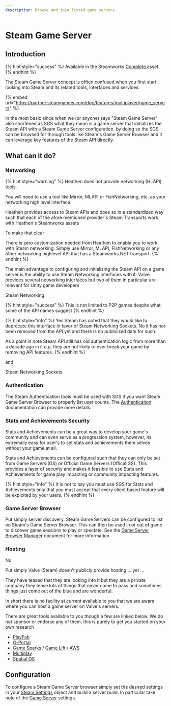 ```yaml
---
description: Browse and join listed game servers.
---
```


# Steam Game Server

## Introduction

{% hint style="success" %}
Available in the Steamworks [Complete ](https://assetstore.unity.com/packages/tools/utilities/ux-v2-complete-201905)asset.
{% endhint %}

The Steam Game Server concept is offten confused when you first start looking into Steam and its related tools, interfaces and services.&#x20;

{% embed url="https://partner.steamgames.com/doc/features/multiplayer/game_servers" %}

In the most basic since when we (or anyone) says "Steam Game Server" also shortened as SGS what they mean is a game server that initializes the Steam API with a Steam Game Server configuration. by doing so the SGS can be browsed for through tools like Steam's Game Server Browser and it can leverage key features of the Steam API directly.

## What can it do?

### Networking

{% hint style="warning" %}
Heathen does not provide networking (HLAPI) tools.

You will need to use a tool like Mirror, MLAPI or FishNetworking, etc. as your networking high level interface.



Heathen provides access to Steam APIs and does so in a standardized way such that each of the afore mentioned provider's Steam Transports work with Heathen's Steamworks assets



To make that clear

There is zero customization needed from Heathen to enable you to work with Steam networking. Simply use Mirror, MLAPI, FishNetworking or any other networking highlevel API that has a Steamworks.NET transport.
{% endhint %}

The main advantage to configuring and initializing the Steam API on a game server is the ability to use Steam Networking interfaces with it. Valve provides several networking interfaces but two of them in particular are relevant for Unity game developers

Steam Networking

{% hint style="success" %}
This is not limited to P2P games despite what some of the API names suggest
{% endhint %}

{% hint style="info" %}
Yes Steam has noted that they would like to deprecate this interface in favor of Steam Networking Sockets. No it has not been removed from the API yet and there is no publicized date for such.



As a point in note Steam API still has old authentication logic from more than a decade ago in it e.g. they are not likely to ever break your game by removing API features.
{% endhint %}

and&#x20;

Steam Networking Sockets

### Authentication

The Steam Authentication tools must be used with SGS if you want Steam Game Server Browser to properly list user counts. The [Authenticaiton](../../api/authentication.md) documentation can provide more details.

### Stats and Achievements Security

Stats and Achievements can be a great way to develop your game's community and can even serve as a progression system, however, its extremally easy for user's to set stats and achievements them selves without your game at all.

Stats and Achievements can be configured such that they can only be set from Game Servers (GS) or Official Game Servers (Offical GS). This provides a layer of security and makes it feasible to use Stats and Achievements for game play impacting or community impacting features.

{% hint style="info" %}
It is not to say you must use SGS for Stats and Achievements only that you must accept that every client based feature will be exploited by your users.
{% endhint %}

### Game Server Browser

Put simply server discovery. Steam Game Servers can be configured to list on Steam's Game Server Browser. This can then be used in or out of game to discover game sessions to play or spectate. See the [Game Server Browser Manager](../../components/game-server-browser-manager.md) document for more information

### Hosting

No

Put simply Valve (Steam) doesn't publicly provide hosting ... yet ...

They have teased that they are looking into it but they are a private company they tease lots of things that never come to pass and sometimes things just come out of the blue and are wonderful.

In short there is no facility at current available to you that we are aware where you can host a game server on Valve's servers.

There are great tools available to you though a few are linked below. We do not sponsor or endorse any of them, this is purely to get you started on your own research

* [PlayFab](https://playfab.com)
* [G-Portal](https://www.g-portal.com)
* [Game Sparks](https://www.gamesparks.com) / [Game Lift](https://aws.amazon.com/gamelift/) / [AWS](https://aws.amazon.com)
* [Multiplay](https://unity.com/products/multiplay)
* [Spatial OS](https://ims.improbable.io/products/spatialos)

## Configuration

To configure a Steam Game Server browser simply set the desired settings in your [Steam Settings](../../objects/steam-settings.md#steamsettings.server) object and build a server build. In particular take note of the [Game Server](../../objects/steam-settings/game-server.md) settings.
